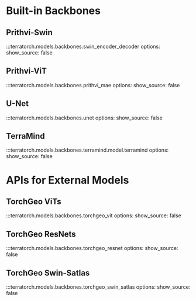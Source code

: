 # **Built-in Backbones**
## **Prithvi-Swin**
:::terratorch.models.backbones.swin_encoder_decoder
    options:
        show_source: false
## **Prithvi-ViT**
:::terratorch.models.backbones.prithvi_mae
    options:
        show_source: false
## **U-Net**
:::terratorch.models.backbones.unet
    options:
        show_source: false
## **TerraMind**
:::terratorch.models.backbones.terramind.model.terramind
    options:
        show_source: false
# APIs for External Models
## **TorchGeo ViTs**
:::terratorch.models.backbones.torchgeo_vit
    options:
        show_source: false
## **TorchGeo ResNets**
:::terratorch.models.backbones.torchgeo_resnet
    options:
        show_source: false
## **TorchGeo Swin-Satlas**
:::terratorch.models.backbones.torchgeo_swin_satlas
    options:
        show_source: false


